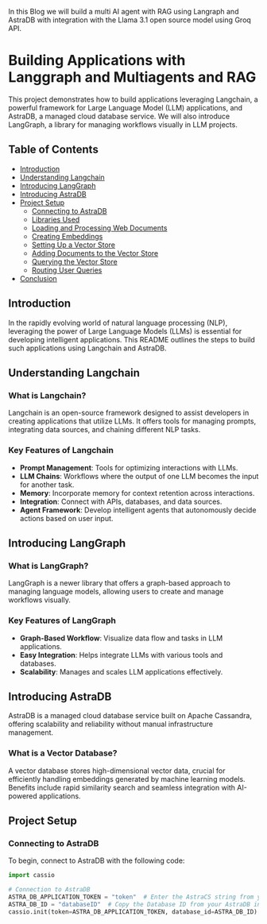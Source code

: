 
In this Blog we will build a multi AI agent with RAG using Langraph and AstraDB with integration with the Llama 3.1 open source model using Groq API. 
# Building Applications with Langgraph and Multiagents and RAG

This project demonstrates how to build applications leveraging Langchain, a powerful framework for Large Language Model (LLM) applications, and AstraDB, a managed cloud database service. We will also introduce LangGraph, a library for managing workflows visually in LLM projects.

## Table of Contents

- [Introduction](#introduction)
- [Understanding Langchain](#understanding-langchain)
- [Introducing LangGraph](#introducing-langgraph)
- [Introducing AstraDB](#introducing-astraDB)
- [Project Setup](#project-setup)
  - [Connecting to AstraDB](#connecting-to-astraDB)
  - [Libraries Used](#libraries-used)
  - [Loading and Processing Web Documents](#loading-and-processing-web-documents)
  - [Creating Embeddings](#creating-embeddings)
  - [Setting Up a Vector Store](#setting-up-a-vector-store)
  - [Adding Documents to the Vector Store](#adding-documents-to-the-vector-store)
  - [Querying the Vector Store](#querying-the-vector-store)
  - [Routing User Queries](#routing-user-queries)
- [Conclusion](#conclusion)

## Introduction

In the rapidly evolving world of natural language processing (NLP), leveraging the power of Large Language Models (LLMs) is essential for developing intelligent applications. This README outlines the steps to build such applications using Langchain and AstraDB.

## Understanding Langchain

### What is Langchain?

Langchain is an open-source framework designed to assist developers in creating applications that utilize LLMs. It offers tools for managing prompts, integrating data sources, and chaining different NLP tasks.

### Key Features of Langchain

- **Prompt Management**: Tools for optimizing interactions with LLMs.
- **LLM Chains**: Workflows where the output of one LLM becomes the input for another task.
- **Memory**: Incorporate memory for context retention across interactions.
- **Integration**: Connect with APIs, databases, and data sources.
- **Agent Framework**: Develop intelligent agents that autonomously decide actions based on user input.

## Introducing LangGraph

### What is LangGraph?

LangGraph is a newer library that offers a graph-based approach to managing language models, allowing users to create and manage workflows visually.

### Key Features of LangGraph

- **Graph-Based Workflow**: Visualize data flow and tasks in LLM applications.
- **Easy Integration**: Helps integrate LLMs with various tools and databases.
- **Scalability**: Manages and scales LLM applications effectively.

## Introducing AstraDB

AstraDB is a managed cloud database service built on Apache Cassandra, offering scalability and reliability without manual infrastructure management.

### What is a Vector Database?

A vector database stores high-dimensional vector data, crucial for efficiently handling embeddings generated by machine learning models. Benefits include rapid similarity search and seamless integration with AI-powered applications.

## Project Setup

### Connecting to AstraDB

To begin, connect to AstraDB with the following code:

```python
import cassio

# Connection to AstraDB
ASTRA_DB_APPLICATION_TOKEN = "token"  # Enter the AstraCS string from your Token JSON file
ASTRA_DB_ID = "databaseID"  # Copy the Database ID from your AstraDB instance
cassio.init(token=ASTRA_DB_APPLICATION_TOKEN, database_id=ASTRA_DB_ID)

